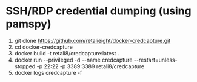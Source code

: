 # SSH/RDP credential dumping (using pamspy)

1. git clone https://github.com/retalieight/docker-credcapture.git
2. cd docker-credcapture
3. docker build -t retali8/credcapture:latest .
4. docker run --privileged -d --name credcapture --restart=unless-stopped -p 22:22 -p 3389:3389 retali8/credcapture
5. docker logs credcapture -f
